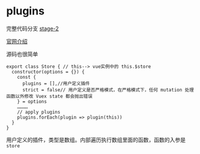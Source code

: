 # plugins
完整代码分支 [stage-2](https://github.com/shengrongchun/parse-vue-vuex)

[官网介绍](https://vuex.vuejs.org/zh/api/#plugins)

源码也很简单
```js{4,9}
export class Store { // this--> vue实例中的 this.$store
  constructor(options = {}) {
    const {
      plugins = [],//用户定义插件
      strict = false// 用户定义是否严格模式，在严格模式下，任何 mutation 处理函数以外修改 Vuex state 都会抛出错误
    } = options
    …………
    // apply plugins
    plugins.forEach(plugin => plugin(this))
  }
}
```
用户定义的插件，类型是数组。内部遍历执行数组里面的函数，函数的入参是 `store`